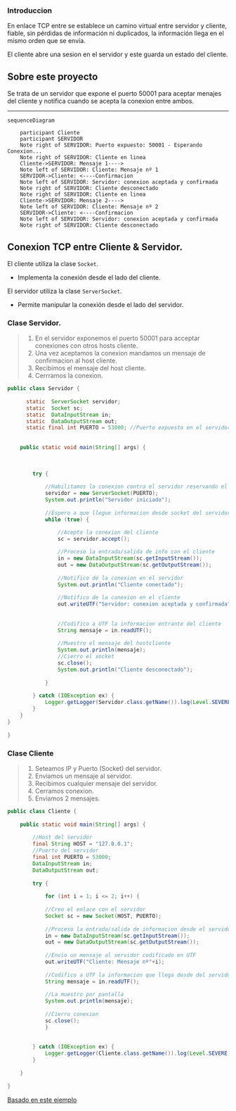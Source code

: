 ### Introduccion
En enlace TCP entre se establece un camino virtual entre servidor y cliente, fiable, sin pérdidas de información ni
duplicados, la información llega en el mismo orden que se envía.

El cliente abre una sesion en el servidor y este guarda un estado del cliente.


## Sobre este proyecto
Se trata de un servidor que expone el puerto 50001 para aceptar menajes del cliente y notifica cuando se acepta la conexion entre ambos.

* * *

```mermaid
sequenceDiagram

    participant Cliente
    participant SERVIDOR
    Note right of SERVIDOR: Puerto expuesto: 50001 - Esperando Conexion...
    Note right of SERVIDOR: Cliente en linea
    Cliente->SERVIDOR: Mensaje 1---->
    Note left of SERVIDOR: Cliente: Mensaje nº 1
    SERVIDOR->Cliente: <----Confirmacion
    Note left of SERVIDOR: Servidor: conexion aceptada y confirmada
    Note right of SERVIDOR: Cliente desconectado
    Note right of SERVIDOR: Cliente en linea
    Cliente->SERVIDOR: Mensaje 2---->
    Note left of SERVIDOR: Cliente: Mensaje nº 2
    SERVIDOR->Cliente: <----Confirmacion
    Note left of SERVIDOR: Servidor: conexion aceptada y confirmada
    Note right of SERVIDOR: Cliente desconectado
```

## Conexion TCP entre Cliente & Servidor.
El cliente utiliza la clase `Socket`.
- Implementa la conexión desde el lado del cliente.

El servidor utiliza la clase `ServerSocket`.
- Permite manipular la conexión desde el lado del servidor.

### **Clase Servidor**.

>1. En el servidor exponemos el puerto 50001 para acceptar conexiones con otros hosts cliente.
>2. Una vez aceptamos la conexion mandamos un mensaje de confirmacion al host cliente.
>3. Recibimos el mensaje del host cliente.
>4. Cerrramos la conexion.
```java
public class Servidor {
 
      static  ServerSocket servidor;
      static  Socket sc;
      static  DataInputStream in;
      static  DataOutputStream out;
      static final int PUERTO = 53000; //Puerto expuesto en el servidor
 
 
    public static void main(String[] args) {
 
    
       
        try {
            
            //Habilitamos la conexion contra el servidor reservando el puerto 5300
            servidor = new ServerSocket(PUERTO);
            System.out.println("Servidor iniciado");
 
            //Espero a que llegue informacion desde socket del servidor
            while (true) {
 
                //Acepto la conexion del cliente
                sc = servidor.accept();

                //Proceso la entrada/salida de info con el cliente
                in = new DataInputStream(sc.getInputStream());
                out = new DataOutputStream(sc.getOutputStream());
                
                //Notifico de la conexion en el servidor
                System.out.println("Cliente conectado");
                
                //Notifico de la conexion en el cliente
                out.writeUTF("Servidor: conexion aceptada y confirmada");               
              
         
                //Codifico a UTF la informacion entrante del cliente
                String mensaje = in.readUTF();
              
                //Muestro el mensaje del hostcliente
                System.out.println(mensaje);
                //Cierro el socket
                sc.close();
                System.out.println("Cliente desconectado");
 
            }
 
        } catch (IOException ex) {
            Logger.getLogger(Servidor.class.getName()).log(Level.SEVERE, null, ex);
        }
    }
}
 
}
```




### **Clase Cliente**
> 1. Seteamos IP y Puerto (Socket) del servidor.
> 2. Enviamos un mensaje al servidor.
> 3. Recibimos cualquier mensaje del servidor.
> 4. Cerramos conexion.
> 5. Enviamos 2 mensajes.
```java
public class Cliente {
 
    public static void main(String[] args) {
 
        //Host del servidor
        final String HOST = "127.0.0.1";
        //Puerto del servidor
        final int PUERTO = 53000;
        DataInputStream in;
        DataOutputStream out;
 
        try {
            
            for (int i = 1; i <= 2; i++) {
                
            //Creo el enlace con el servidor
            Socket sc = new Socket(HOST, PUERTO);
 
            //Proceso la entrada/salida de informacion desde el servidor
            in = new DataInputStream(sc.getInputStream());
            out = new DataOutputStream(sc.getOutputStream());
 
            //Envio un mensaje al servidor codificado en UTF
            out.writeUTF("Cliente: Mensaje nº"+i);
 
            //Codifico a UTF la informacion que llega desde del servidor
            String mensaje = in.readUTF();
 
            //La muestro por pantalla
            System.out.println(mensaje);
            
            //Cierro conexion
            sc.close();
            }
            
 
        } catch (IOException ex) {
            Logger.getLogger(Cliente.class.getName()).log(Level.SEVERE, null, ex);
        }
 
    }
 
}
```


[Basado en este ejemplo](https://www.discoduroderoer.es/ejemplo-conexion-tcp-clienteservidor-en-java/#:~:text=La%20conexi%C3%B3n%20TCP%20es%20orientada,seria%20el%20c%C3%B3digo%20del%20cliente)


